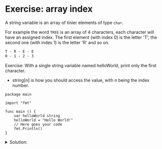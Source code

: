# Exercise: array index

A string variable is an array of tinier elements of type `char`.

For example the word `TREE` is an array of 4 characters, each character will have an assigned index.
The first element (with index 0) is the letter 'T', the second one (with index 1) is the letter 'R' and so on.

```txt
T - R - E - E
0 - 1 - 2 - 3
```

Exercise: With a single string variable named helloWorld, print only the first character.

- string[n] is how you should access the value, with n being the index number.

```golang
package main

import "fmt"

func main () {
	var helloWorld string
	helloWorld = "Hello World!"
	// Here goes your code
	fmt.Println()
}
```

<details>
<summary> Solution: </summary>

```golang
package main

import "fmt"

func main() {
	// Creating new variable called helloWorld
	var helloWorld string
	helloWorld = "Hello World!"
	// Print the first letter
	fmt.Println(helloWorld[0])
}

// To run the program:
// - go run solution.go
```

</details>

